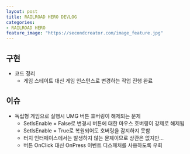 ```yaml
---
layout: post
title: RAILROAD HERO DEVLOG
categories:
- RAILROAD HERO
feature_image: "https://secondcreator.com/image_feature.jpg"
---
```


## 구현
- 코드 정리
  - 게임 스테이트 대신 게임 인스턴스로 변경하는 작업 진행 완료

## 이슈
- 독립형 게임으로 실행시 UMG 버튼 호버링이 해제되는 문제
  - SetIsEnable = False로 변경시 버튼에 대한 마우스 호버링이 강제로 해제됨
  - SetIsEnable = True로 복원되어도 호버링을 감지하지 못함
  - 터치 인터페이스에서는 발생하지 않는 문제이므로 상관은 없지만…
  - 버튼 OnClick 대신 OnPress 이벤트 디스패처를 사용하도록 우회
